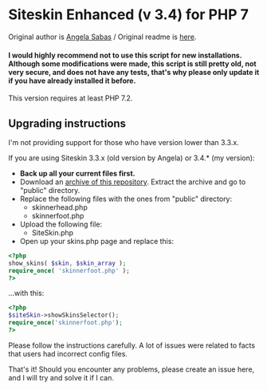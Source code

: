 # Siteskin Enhanced (v 3.4) for PHP 7

Original author is [Angela Sabas](https://github.com/angelasabas/siteskin) / Original readme is [here](public/readme.txt).

#### I would highly recommend not to use this script for new installations. Although some modifications were made, this script is still pretty old, not very secure, and does not have any tests, that's why please only update it if you have already installed it before.

This version requires at least PHP 7.2.

## Upgrading instructions

I'm not providing support for those who have version lower than 3.3.x.

If you are using Siteskin 3.3.x (old version by Angela) or 3.4.* (my version):

- **Back up all your current files first.**
- Download an [archive of this repository](https://gitlab.com/tfl-php-scripts/siteskin/-/archive/master/siteskin-master.zip?path=public). Extract the archive and go to "public" directory.
- Replace the following files with the ones from "public" directory:
  - skinnerhead.php
  - skinnerfoot.php
- Upload the following file:
  - SiteSkin.php
- Open up your skins.php page and replace this:
```php
<?php
show_skins( $skin, $skin_array );
require_once( 'skinnerfoot.php' );
?>
```
...with this:
```php
<?php
$siteSkin->showSkinsSelector();
require_once('skinnerfoot.php');
?>
```
    
Please follow the instructions carefully. A lot of issues were related to facts that users had incorrect config files.

That's it! Should you encounter any problems, please create an issue here, and I will try and solve it if I can.
